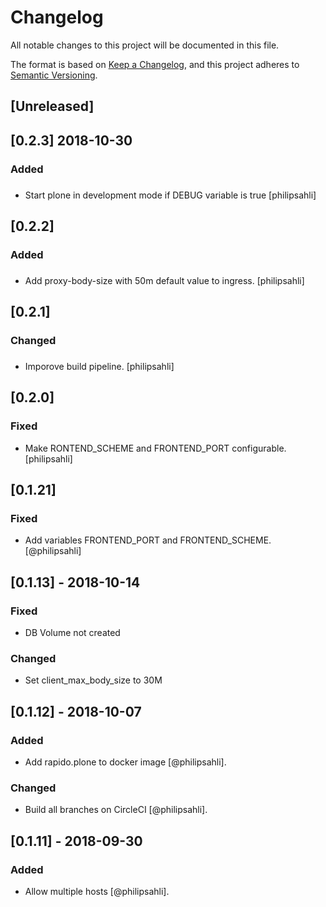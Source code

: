 # Changelog

All notable changes to this project will be documented in this file.

The format is based on [Keep a Changelog](https://keepachangelog.com/en/1.0.0/),
and this project adheres to [Semantic Versioning](https://semver.org/spec/v2.0.0.html).

## [Unreleased]

## [0.2.3] 2018-10-30
### Added
### 
- Start plone in development mode if DEBUG variable is true [philipsahli]

## [0.2.2]
### Added
### 
- Add proxy-body-size with 50m default value to ingress. [philipsahli]

## [0.2.1]
### Changed
### 
- Imporove build pipeline. [philipsahli]

## [0.2.0]
### Fixed
- Make RONTEND_SCHEME and FRONTEND_PORT configurable. [philipsahli]

## [0.1.21]
### Fixed
- Add variables FRONTEND_PORT and FRONTEND_SCHEME. [@philipsahli]

## [0.1.13] - 2018-10-14
### Fixed
- DB Volume not created
### Changed
- Set client_max_body_size to 30M

## [0.1.12] - 2018-10-07
### Added
- Add rapido.plone to docker image [@philipsahli].
### Changed
- Build all branches on CircleCI [@philipsahli].

## [0.1.11] - 2018-09-30
### Added
- Allow multiple hosts [@philipsahli].
